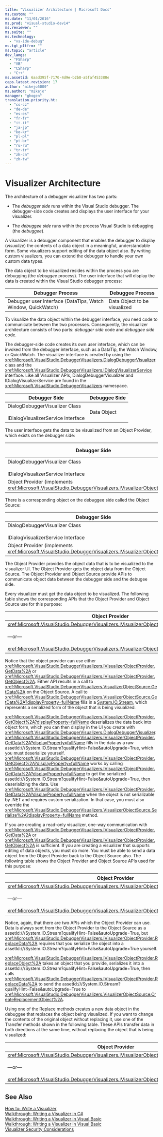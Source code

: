 ```yaml
---
title: "Visualizer Architecture | Microsoft Docs"
ms.custom: ""
ms.date: "11/01/2016"
ms.prod: "visual-studio-dev14"
ms.reviewer: ""
ms.suite: ""
ms.technology: 
  - "vs-ide-debug"
ms.tgt_pltfrm: ""
ms.topic: "article"
dev_langs: 
  - "FSharp"
  - "VB"
  - "CSharp"
  - "C++"
ms.assetid: 6aad395f-7170-4d9e-b2b8-a5faf453380e
caps.latest.revision: 17
author: "mikejo5000"
ms.author: "mikejo"
manager: "ghogen"
translation.priority.ht: 
  - "cs-cz"
  - "de-de"
  - "es-es"
  - "fr-fr"
  - "it-it"
  - "ja-jp"
  - "ko-kr"
  - "pl-pl"
  - "pt-br"
  - "ru-ru"
  - "tr-tr"
  - "zh-cn"
  - "zh-tw"
---
```

# Visualizer Architecture
The architecture of a debugger visualizer has two parts:  
  
-   The *debugger side* runs within the Visual Studio debugger. The debugger-side code creates and displays the user interface for your visualizer.  
  
-   The *debuggee side* runs within the process Visual Studio is debugging (the *debuggee*).  
  
 A visualizer is a debugger component that enables the debugger to display (*visualize*) the contents of a data object in a meaningful, understandable form. Some visualizers support editing of the data object also. By writing custom visualizers, you can extend the debugger to handle your own custom data types.  
  
 The data object to be visualized resides within the process you are debugging (the *debuggee* process). The user interface that will display the data is created within the Visual Studio debugger process:  
  
|Debugger Process|Debuggee Process|  
|----------------------|----------------------|  
|Debugger user interface (DataTips, Watch Window, QuickWatch)|Data Object to be visualized|  
  
 To visualize the data object within the debugger interface, you need code to communicate between the two processes. Consequently, the visualizer architecture consists of two parts: *debugger side* code and *debuggee side* code.  
  
 The debugger-side code creates its own user interface, which can be invoked from the debugger interface, such as a DataTip, the Watch Window, or QuickWatch. The visualizer interface is created by using the <xref:Microsoft.VisualStudio.DebuggerVisualizers.DialogDebuggerVisualizer> class and the <xref:Microsoft.VisualStudio.DebuggerVisualizers.IDialogVisualizerService> interface. Like all Visualizer APIs, DialogDebuggerVisualizer and IDialogVisualizerService are found in the <xref:Microsoft.VisualStudio.DebuggerVisualizers> namespace.  
  
|Debugger Side|Debuggee Side|  
|-------------------|-------------------|  
|DialogDebuggerVisualizer Class<br /><br /> IDialogVisualizerService Interface|Data Object|  
  
 The user interface gets the data to be visualized from an Object Provider, which exists on the debugger side:  
  
|Debugger Side|Debuggee Side|  
|-------------------|-------------------|  
|DialogDebuggerVisualizer Class<br /><br /> IDialogVisualizerService Interface|Data Object|  
|Object Provider (implements <xref:Microsoft.VisualStudio.DebuggerVisualizers.IVisualizerObjectProvider>)||  
  
 There is a corresponding object on the debuggee side called the Object Source:  
  
|Debugger Side|Debuggee Side|  
|-------------------|-------------------|  
|DialogDebuggerVisualizer Class<br /><br /> IDialogVisualizerService Interface|Data Object|  
|Object Provider (implements <xref:Microsoft.VisualStudio.DebuggerVisualizers.IVisualizerObjectProvider>)|Object Source (derived from <xref:Microsoft.VisualStudio.DebuggerVisualizers.VisualizerObjectSource>)|  
  
 The Object Provider provides the object data that is to be visualized to the visualizer UI. The Object Provider gets the object data from the Object Source. The Object Provider and Object Source provide APIs to communicate object data between the debugger side and the debugee side.  
  
 Every visualizer must get the data object to be visualized. The following table shows the corresponding APIs that the Object Provider and Object Source use for this purpose:  
  
|Object Provider|Object Source|  
|---------------------|-------------------|  
|<xref:Microsoft.VisualStudio.DebuggerVisualizers.IVisualizerObjectProvider.GetData%2A><br /><br /> —or—<br /><br /> <xref:Microsoft.VisualStudio.DebuggerVisualizers.IVisualizerObjectProvider.GetObject%2A>|<xref:Microsoft.VisualStudio.DebuggerVisualizers.VisualizerObjectSource.GetData%2A>|  
  
 Notice that the object provider can use either <xref:Microsoft.VisualStudio.DebuggerVisualizers.IVisualizerObjectProvider.GetData%2A> or <xref:Microsoft.VisualStudio.DebuggerVisualizers.IVisualizerObjectProvider.GetObject%2A>. Either API results in a call to <xref:Microsoft.VisualStudio.DebuggerVisualizers.VisualizerObjectSource.GetData%2A> on the Object Source. A call to <xref:Microsoft.VisualStudio.DebuggerVisualizers.VisualizerObjectSource.GetData%2A?displayProperty=fullName> fills in a [System.IO.Stream](assetId:///System.IO.Stream?qualifyHint=False&autoUpgrade=True), which represents a serialized form of the object that is being visualized.  
  
 <xref:Microsoft.VisualStudio.DebuggerVisualizers.IVisualizerObjectProvider.GetObject%2A?displayProperty=fullName> deserializes the data back into object form, which you can then display in the UI you create with <xref:Microsoft.VisualStudio.DebuggerVisualizers.DialogDebuggerVisualizer>. <xref:Microsoft.VisualStudio.DebuggerVisualizers.IVisualizerObjectProvider.GetData%2A?displayProperty=fullName> fills in the data as a raw assetId:///System.IO.Stream?qualifyHint=False&autoUpgrade=True, which you must deserialize yourself. <xref:Microsoft.VisualStudio.DebuggerVisualizers.IVisualizerObjectProvider.GetObject%2A?displayProperty=fullName> works by calling <xref:Microsoft.VisualStudio.DebuggerVisualizers.IVisualizerObjectProvider.GetData%2A?displayProperty=fullName> to get the serialized assetId:///System.IO.Stream?qualifyHint=False&autoUpgrade=True, then deserializing the data. Use <xref:Microsoft.VisualStudio.DebuggerVisualizers.IVisualizerObjectProvider.GetData%2A?displayProperty=fullName> when the object is not serializable by .NET and requires custom serialization. In that case, you must also override the <xref:Microsoft.VisualStudio.DebuggerVisualizers.VisualizerObjectSource.Serialize%2A?displayProperty=fullName> method.  
  
 If you are creating a read-only visualizer, one-way communication with <xref:Microsoft.VisualStudio.DebuggerVisualizers.IVisualizerObjectProvider.GetData%2A> or <xref:Microsoft.VisualStudio.DebuggerVisualizers.IVisualizerObjectProvider.GetObject%2A> is sufficient. If you are creating a visualizer that supports editing of data objects, you must do more. You must be able to send a data object from the Object Provider back to the Object Source also. The following table shows the Object Provider and Object Source APIs used for this purpose:  
  
|Object Provider|Object Source|  
|---------------------|-------------------|  
|<xref:Microsoft.VisualStudio.DebuggerVisualizers.IVisualizerObjectProvider.ReplaceData%2A><br /><br /> —or—<br /><br /> <xref:Microsoft.VisualStudio.DebuggerVisualizers.IVisualizerObjectProvider.ReplaceObject%2A>|<xref:Microsoft.VisualStudio.DebuggerVisualizers.VisualizerObjectSource.CreateReplacementObject%2A>|  
  
 Notice, again, that there are two APIs which the Object Provider can use. Data is always sent from the Object Provider to the Object Source as a assetId:///System.IO.Stream?qualifyHint=False&autoUpgrade=True, but <xref:Microsoft.VisualStudio.DebuggerVisualizers.IVisualizerObjectProvider.ReplaceData%2A> requires that you serialize the object into a assetId:///System.IO.Stream?qualifyHint=False&autoUpgrade=True yourself.  
  
 <xref:Microsoft.VisualStudio.DebuggerVisualizers.IVisualizerObjectProvider.ReplaceObject%2A> takes an object that you provide, serializes it into a assetId:///System.IO.Stream?qualifyHint=False&autoUpgrade=True, then calls <xref:Microsoft.VisualStudio.DebuggerVisualizers.IVisualizerObjectProvider.ReplaceData%2A> to send the assetId:///System.IO.Stream?qualifyHint=False&autoUpgrade=True to <xref:Microsoft.VisualStudio.DebuggerVisualizers.VisualizerObjectSource.CreateReplacementObject%2A>.  
  
 Using one of the Replace methods creates a new data object in the debuggee that replaces the object being visualized. If you want to change the contents of the original object without replacing it, use one of the Transfer methods shown in the following table. These APIs transfer data in both directions at the same time, without replacing the object that is being visualized:  
  
|Object Provider|Object Source|  
|---------------------|-------------------|  
|<xref:Microsoft.VisualStudio.DebuggerVisualizers.IVisualizerObjectProvider.TransferData%2A><br /><br /> —or—<br /><br /> <xref:Microsoft.VisualStudio.DebuggerVisualizers.IVisualizerObjectProvider.TransferObject%2A>|<xref:Microsoft.VisualStudio.DebuggerVisualizers.VisualizerObjectSource.TransferData%2A>|  
  
## See Also  
 [How to: Write a Visualizer](../debugger/how-to-write-a-visualizer.md)   
 [Walkthrough: Writing a Visualizer in C#](../debugger/walkthrough-writing-a-visualizer-in-csharp.md)   
 [Walkthrough: Writing a Visualizer in Visual Basic](../debugger/walkthrough-writing-a-visualizer-in-visual-basic.md)   
 [Walkthrough: Writing a Visualizer in Visual Basic](../debugger/walkthrough-writing-a-visualizer-in-visual-basic.md)   
 [Visualizer Security Considerations](../debugger/visualizer-security-considerations.md)